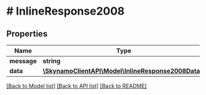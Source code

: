 # # InlineResponse2008

## Properties

Name | Type | Description | Notes
------------ | ------------- | ------------- | -------------
**message** | **string** |  | [optional]
**data** | [**\SkynamoClientAPI\Model\InlineResponse2008Data[]**](InlineResponse2008Data.md) |  | [optional]

[[Back to Model list]](../../README.md#models) [[Back to API list]](../../README.md#endpoints) [[Back to README]](../../README.md)
